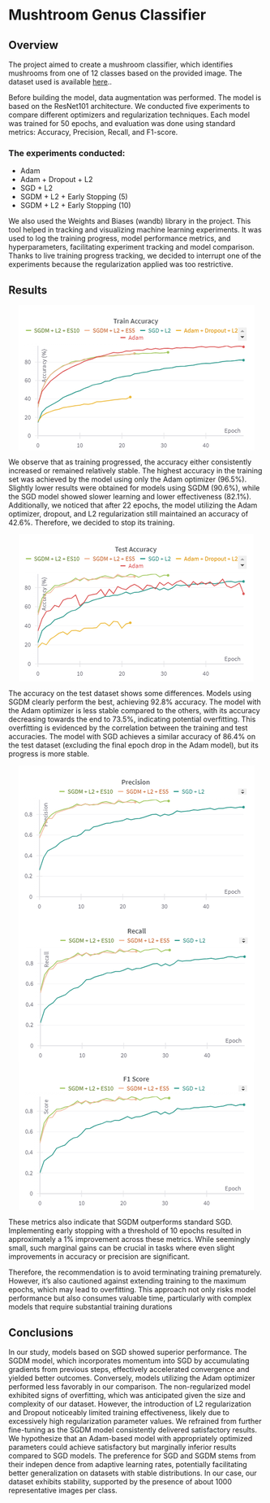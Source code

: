 # Mushtroom Genus Classifier

## Overview
The project aimed to create a mushroom classifier, which identifies mushrooms from one of 12 classes based on the provided image. The dataset used is available <a href="[https://github.com/Soamid/obiektowe-lab/tree/master/proj](https://www.kaggle.com/datasets/mdhasanahmad/12-mushroom-species-dataset?fbclid=IwZXh0bgNhZW0CMTAAAR1GYquVdkfU8yjHhiqmMaGM4lA-qsbRNuKNlSemOfZ2AT-EJMFgKINXqs0_aem_vlqwX-apkz_lzKNbe250WQ)">here</a>..

Before building the model, data augmentation was performed. The model is based on the ResNet101 architecture. We conducted five experiments to compare different optimizers and regularization techniques. Each model was trained for 50 epochs, and evaluation was done using standard metrics: Accuracy, Precision, Recall, and F1-score.

### The experiments conducted:
- Adam
- Adam + Dropout + L2
- SGD + L2
- SGDM + L2 + Early Stopping (5)
- SGDM + L2 + Early Stopping (10)

We also used the Weights and Biases (wandb) library in the project. This tool helped in tracking and visualizing machine learning experiments. It was used to log the training progress, model performance metrics, and hyperparameters, facilitating experiment tracking and model comparison.
Thanks to live training progress tracking, we decided to interrupt one of the experiments because the regularization applied was too restrictive. 

## Results

<div style="text-align:center">
  <img src="README_files/train_accuracy.png" style="display:block; margin: 0 auto;">
</div>

We observe that as training progressed, the accuracy either consistently increased or remained relatively stable. The highest accuracy in the training set was achieved by the model using only the Adam optimizer (96.5%). Slightly lower results were obtained for models using SGDM (90.6%), while the SGD model showed slower learning and lower effectiveness (82.1%). Additionally, we noticed that after 22 epochs, the model utilizing the Adam optimizer, dropout, and L2 regularization still maintained an accuracy of 42.6%. Therefore, we decided to stop its training.

<div style="text-align:center">
  <img src="README_files/test_accuracy.png" style="display:block; margin: 0 auto;">
</div>

The accuracy on the test dataset shows some differences. Models using SGDM clearly perform the best, achieving 92.8% accuracy. The model with the Adam optimizer is less stable compared to the others, with its accuracy decreasing towards the end to 73.5%, indicating potential overfitting. This overfitting is evidenced by the correlation between the training and test accuracies. The model with SGD achieves a similar accuracy of 86.4% on the test dataset (excluding the final epoch drop in the Adam model), but its progress is more stable.

<div style="text-align:center">
  <img src="README_files/precision.png" style="display:block; margin: 0 auto;">
</div>
<div style="text-align:center">
  <img src="README_files/recall.png" style="display:block; margin: 0 auto;">
</div>
<div style="text-align:center">
  <img src="README_files/f1_score.png" style="display:block; margin: 0 auto;">
</div>

These metrics also indicate that SGDM outperforms standard SGD. Implementing early stopping with a threshold of 10 epochs resulted in approximately a 1% improvement across these metrics. While seemingly small, such marginal gains can be crucial in tasks where even slight improvements in accuracy or precision are significant.


Therefore, the recommendation is to avoid terminating training prematurely. However, it’s also cautioned against extending training to the maximum epochs, which may lead to overfitting. This approach not only risks model performance but also consumes valuable time, particularly with complex models that require substantial training durations


## Conclusions

 In our study, models based on SGD showed superior performance. The SGDM model, which incorporates momentum into SGD by accumulating gradients from previous steps, effectively accelerated convergence and yielded better outcomes.
 Conversely, models utilizing the Adam optimizer performed less favorably in our comparison. The non-regularized model exhibited signs of overfitting, which was anticipated given the size and complexity of our dataset. However,
 the introduction of L2 regularization and Dropout noticeably limited training
 effectiveness, likely due to excessively high regularization parameter values. We
 refrained from further fine-tuning as the SGDM model consistently delivered
 satisfactory results.
 We hypothesize that an Adam-based model with appropriately optimized
 parameters could achieve satisfactory but marginally inferior results compared
 to SGD models. The preference for SGD and SGDM stems from their indepen
dence from adaptive learning rates, potentially facilitating better generalization
 on datasets with stable distributions. In our case, our dataset exhibits stability,
 supported by the presence of about 1000 representative images per class.

